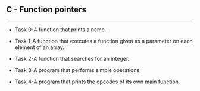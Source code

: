 ## C - Function pointers
***
- Task 0-A function that prints a name.

- Task 1-A function that executes a function given as a parameter on each element of an array.

- Task 2-A function that searches for an integer.

- Task 3-A program that performs simple operations.

- Task 4-A program that prints the opcodes of its own main function.
